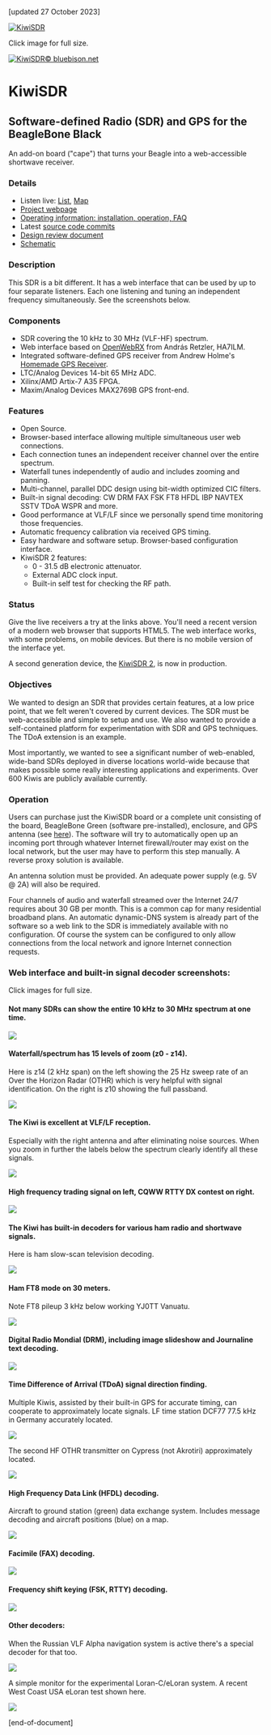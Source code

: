 [updated 27 October 2023]

[![KiwiSDR](http://www.kiwisdr.com/ks/kiwi2.350px.png)](http://www.kiwisdr.com/ks/kiwi2.1024px.png)

Click image for full size.

[![KiwiSDR](http://www.kiwisdr.com/ks/kiwi-with-headphones.130x170.png)© bluebison.net](http://bluebison.net)

KiwiSDR
=======

Software-defined Radio (SDR) and GPS for the BeagleBone Black
----------------------------------------------------------------------

An add-on board ("cape") that turns your Beagle into a web-accessible shortwave receiver.

### Details

* Listen live: [List](http://rx.kiwisdr.com), [Map](http://map.kiwisdr.com)
* [Project webpage](http://www.kiwisdr.com)
* [Operating information: installation, operation, FAQ](http://www.kiwisdr.com/quickstart/)
* Latest [source code commits](https://github.com/jks-prv/Beagle_SDR_GPS/commits/master)
* [Design review document](http://kiwisdr.com/docs/KiwiSDR/KiwiSDR.design.review.pdf)
* [Schematic](http://www.kiwisdr.com/docs/KiwiSDR/kiwi.schematic.pdf)

### Description
This SDR is a bit different. It has a web interface that can be used by up to four separate listeners. Each one listening and tuning an independent frequency simultaneously. See the screenshots below.

### Components
* SDR covering the 10 kHz to 30 MHz (VLF-HF) spectrum.
* Web interface based on [OpenWebRX](https://github.com/ha7ilm/openwebrx) from András Retzler, HA7ILM.
* Integrated software-defined GPS receiver from Andrew Holme's [Homemade GPS Receiver](http://www.aholme.co.uk/GPS/Main.htm).
* LTC/Analog Devices 14-bit 65 MHz ADC.
* Xilinx/AMD Artix-7 A35 FPGA.
* Maxim/Analog Devices MAX2769B GPS front-end.

### Features
* Open Source.
* Browser-based interface allowing multiple simultaneous user web connections.
* Each connection tunes an independent receiver channel over the entire spectrum.
* Waterfall tunes independently of audio and includes zooming and panning.
* Multi-channel, parallel DDC design using bit-width optimized CIC filters.
* Built-in signal decoding: CW DRM FAX FSK FT8 HFDL IBP NAVTEX SSTV TDoA WSPR and more.
* Good performance at VLF/LF since we personally spend time monitoring those frequencies.
* Automatic frequency calibration via received GPS timing.
* Easy hardware and software setup. Browser-based configuration interface.
* KiwiSDR 2 features:
    * 0 - 31.5 dB electronic attenuator.
    * External ADC clock input.
    * Built-in self test for checking the RF path.

### Status

Give the live receivers a try at the links above. You'll need a recent version of a modern web browser that supports HTML5. The web interface works, with some problems, on mobile devices. But there is no mobile version of the interface yet.

A second generation device, the [KiwiSDR 2](https://forum.kiwisdr.com/index.php?p=/discussion/2986/kiwisdr-2-prototypes-working/p1), is now in production.

### Objectives

We wanted to design an SDR that provides certain features, at a low price point, that we felt weren't covered by current devices. The SDR must be web-accessible and simple to setup and use.
We also wanted to provide a self-contained platform for experimentation with SDR and GPS techniques. The TDoA extension is an example.

Most importantly, we wanted to see a significant number of web-enabled, wide-band SDRs deployed in diverse locations world-wide because that makes possible some really interesting applications and experiments. Over 600 Kiwis are publicly available currently.

### Operation

Users can purchase just the KiwiSDR board or a complete unit consisting of the board, BeagleBone Green (software pre-installed), enclosure, and GPS antenna (see [here](http://www.kiwisdr.com/)).
The software will try to automatically open up an incoming port through whatever Internet firewall/router may exist on the local network, but the user may have to perform this step manually. A reverse proxy solution is available.

An antenna solution must be provided. An adequate power supply (e.g. 5V @ 2A) will also be required.

Four channels of audio and waterfall streamed over the Internet 24/7 requires about 30 GB per month. This is a common cap for many residential broadband plans. An automatic dynamic-DNS system is already part of the software so a web link to the SDR is immediately available with no configuration. Of course the system can be configured to only allow connections from the local network and ignore Internet connection requests.

### Web interface and built-in signal decoder screenshots:

Click images for full size.

#### Not many SDRs can show the entire 10 kHz to 30 MHz spectrum at one time.

[![](http://www.kiwisdr.com/README/full.780px.png)](http://www.kiwisdr.com/README/full.png)

#### Waterfall/spectrum has 15 levels of zoom (z0 - z14).
Here is z14 (2 kHz span) on the left showing the 25 Hz sweep rate of an Over the Horizon Radar (OTHR) which is very helpful with signal identification. On the right is z10 showing the full passband.

[![](http://www.kiwisdr.com/README/z14.OTHR.780px.png)](http://www.kiwisdr.com/README/z14.OTHR.png)

#### The Kiwi is excellent at VLF/LF reception.
Especially with the right antenna and after eliminating noise sources. When you zoom in further the labels below the spectrum clearly identify all these signals.

[![](http://www.kiwisdr.com/README/VLF_LF.780px.png)](http://www.kiwisdr.com/README/VLF_LF.png)

#### High frequency trading signal on left, CQWW RTTY DX contest on right.

[![](http://www.kiwisdr.com/README/HFT.780px.jpg)](http://www.kiwisdr.com/README/HFT.jpg)

#### The Kiwi has built-in decoders for various ham radio and shortwave signals.
Here is ham slow-scan television decoding.

[![](http://www.kiwisdr.com/README/SSTV.780px.png)](http://www.kiwisdr.com/README/SSTV.png)

#### Ham FT8 mode on 30 meters.
Note FT8 pileup 3 kHz below working YJ0TT Vanuatu.

[![](http://www.kiwisdr.com/README/FT8.30m.780px.png)](http://www.kiwisdr.com/README/FT8.30m.png)

#### Digital Radio Mondial (DRM), including image slideshow and Journaline text decoding.

[![](http://www.kiwisdr.com/README/DRM.780px.png)](http://www.kiwisdr.com/README/DRM.png)

#### Time Difference of Arrival (TDoA) signal direction finding.
Multiple Kiwis, assisted by their built-in GPS for accurate timing, can cooperate to approximately locate signals.
LF time station DCF77 77.5 kHz in Germany accurately located.

[![](http://www.kiwisdr.com/README/TDoA.DCF77.780px.png)](http://www.kiwisdr.com/README/TDoA.DCF77.png)

The second HF OTHR transmitter on Cypress (not Akrotiri) approximately located.

[![](http://www.kiwisdr.com/README/TDoA.OTHR.780px.png)](http://www.kiwisdr.com/README/TDoA.OTHR.png)

#### High Frequency Data Link (HFDL) decoding.
Aircraft to ground station (green) data exchange system. Includes message decoding and aircraft positions (blue) on a map.

[![](http://www.kiwisdr.com/README/HFDL.780px.png)](http://www.kiwisdr.com/README/HFDL.png)

#### Facimile (FAX) decoding.

[![](http://www.kiwisdr.com/README/FAX.780px.png)](http://www.kiwisdr.com/README/FAX.png)

#### Frequency shift keying (FSK, RTTY) decoding.

[![](http://www.kiwisdr.com/README/FSK.780px.png)](http://www.kiwisdr.com/README/FSK.png)

#### Other decoders:

When the Russian VLF Alpha navigation system is active there's a special decoder for that too.

[![](http://www.kiwisdr.com/README/Alpha.780px.png)](http://www.kiwisdr.com/README/Alpha.png)

A simple monitor for the experimental Loran-C/eLoran system. A recent West Coast USA eLoran test shown here.

[![](http://www.kiwisdr.com/README/eLoran.780px.png)](http://www.kiwisdr.com/README/eLoran.png)






[end-of-document]
